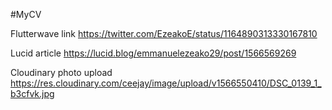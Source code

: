 #MyCV

Flutterwave link    https://twitter.com/EzeakoE/status/1164890313330167810

Lucid article     https://lucid.blog/emmanuelezeako29/post/1566569269

Cloudinary photo upload  https://res.cloudinary.com/ceejay/image/upload/v1566550410/DSC_0139_1_b3cfvk.jpg